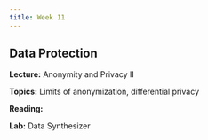 ```yaml
---
title: Week 11
---
```


## Data Protection

**Lecture:** Anonymity and Privacy II

<!--- 

* DS-GA 1017: [differential privacy slides](../../../assets/10_11_Privacy_1017.pdf)

--> 

**Topics:** Limits of anonymization, differential privacy

**Reading:**  
<!--- 

[Data Protection](../../../assets/protection_reader_2024.pdf) 

--> 

**Lab:** Data Synthesizer

<!--- 
* DS-UA 202: [Colab Notebook](https://drive.google.com/file/d/1EmUlKHbrhCINFgwxIX7ZDdc2SVH7DGh8/view?usp=sharing)
* DS-GA 1017: [Colab Notebook](https://drive.google.com/file/d/1E_L9CieSxmB3t9mdtjkhCiPojZ2KDZwv/view?usp=sharing)
  --> 